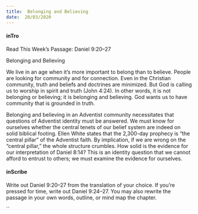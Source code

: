 ```yaml
---
title:  Belonging and Believing
date:  20/03/2020
---
```


#### inTro

Read This Week’s Passage: Daniel 9:20–27

Belonging and Believing

We live in an age when it’s more important to belong than to believe. People are looking for community and for connection. Even in the Christian community, truth and beliefs and doctrines are minimized. But God is calling us to worship in spirit and truth (John 4:24). In other words, it is not belonging or believing; it is belonging and believing. God wants us to have community that is grounded in truth.

Belonging and believing in an Adventist community necessitates that questions of Adventist identity must be answered. We must know for ourselves whether the central tenets of our belief system are indeed on solid biblical footing. Ellen White states that the 2,300-day prophecy is “the central pillar” of the Adventist faith. By implication, if we are wrong on the “central pillar,” the whole structure crumbles. How solid is the evidence for our interpretation of Daniel 8:14? This is an identity question that we cannot afford to entrust to others; we must examine the evidence for ourselves.

#### inScribe

Write out Daniel 9:20–27 from the translation of your choice. If you’re pressed for time, write out Daniel 9:24–27. You may also rewrite the passage in your own words, outline, or mind map the chapter.

``